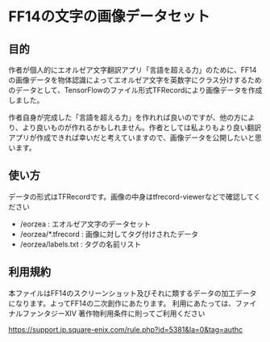 # FF14の文字の画像データセット

## 目的

作者が個人的にエオルゼア文字翻訳アプリ「言語を超える力」のために、FF14の画像データを物体認識によってエオルゼア文字を英数字にクラス分けするためのデータとして、TensorFlowのファイル形式TFRecordにより画像データを作成しました。

作者自身が完成した「言語を超える力」を作れれば良いのですが、他の方により、より良いものが作れるかもしれません。作者としては私よりもより良い翻訳アプリが作成できれば幸いだと考えていますので、画像データを公開したいと思います。

## 使い方

データの形式はTFRecordです。画像の中身はtfrecord-viewerなどで確認してください

- /eorzea : エオルゼア文字のデータセット
- /eorzea/*.tfrecord : 画像に対してタグ付けされたデータ
- /eorzea/labels.txt : タグの名前リスト

## 利用規約

本ファイルはFF14のスクリーンショット及びそれに類するデータの加工データになります。よってFF14の二次創作にあたります。
利用にあたっては、ファイナルファンタジーXIV 著作物利用条件に則ってご利用ください

<https://support.jp.square-enix.com/rule.php?id=5381&la=0&tag=authc>
